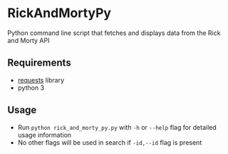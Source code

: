 # RickAndMortyPy
Python command line script that fetches and displays data from the Rick and Morty API

## Requirements
- [requests](https://docs.python-requests.org/en/master/) library
- python 3

## Usage
- Run `python rick_and_morty_py.py` with `-h` or `--help` flag for detailed usage information
- No other flags will be used in search if `-id,--id` flag is present
